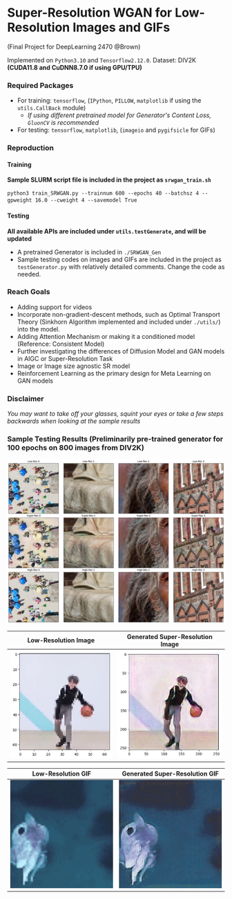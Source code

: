 # Super-Resolution WGAN for Low-Resolution Images and GIFs
(Final Project for DeepLearning 2470 @Brown)

Implemented on `Python3.10` and `Tensorflow2.12.0`. Dataset: DIV2K
**(CUDA11.8 and CuDNN8.7.0 if using GPU/TPU)** 

### Required Packages
- For training: `tensorflow`, (`IPython`, `PILLOW`, `matplotlib` if using the `utils.CallBack` module)
    - *If using different pretrained model for Generator's Content Loss, `GluonCV` is recommended*
- For testing: `tensorflow`, `matplotlib`, (`imageio` and `pygifsicle` for GIFs)

### Reproduction
#### Training
**Sample SLURM script file is included in the project as `srwgan_train.sh`**
```
python3 train_SRWGAN.py --trainnum 600 --epochs 40 --batchsz 4 --gpweight 16.0 --cweight 4 --savemodel True
```

#### Testing
**All available APIs are included under `utils.testGenerate`, and will be updated**
- A pretrained Generator is included in `./SRWGAN_Gen`
- Sample testing codes on images and GIFs are included in the project as `testGenerator.py` with relatively detailed comments. Change the code as needed.

### Reach Goals
- Adding support for videos
- Incorporate non-gradient-descent methods, such as Optimal Transport Theory (Sinkhorn Algorithm implemented and included under `./utils/`) into the model.
- Adding Attention Mechanism or making it a conditioned model (Reference: Consistent Model)
- Further investigating the differences of Diffusion Model and GAN models in AIGC or Super-Resolution Task
- Image or Image size agnostic SR model
- Reinforcement Learning as the primary design for Meta Learning on GAN models 

### Disclaimer
*You may want to take off your glasses, squint your eyes or take a few steps backwards when looking at the sample results*

### Sample Testing Results (Preliminarily pre-trained generator for 100 epochs on 800 images from DIV2K)
![Comparisons of Low-Res, (Generated) Super-Res and High-Res Images from the Dataset](Images/Gs100.png?raw=true "Title")

|Low-Resolution Image | Generated Super-Resolution Image|
|:---:|:---:|
| <img src="./Images/jiresize.png" height="250">|<img src="./Images/ji1sres.png" height="250">|


|Low-Resolution GIF | Generated Super-Resolution GIF|
|:---:|:---:|
| <img src="./Images/blueno_resized.gif" height="250">| <img src="./Images/blueno_SR.gif" height="250">| 

